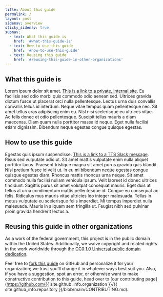 ```yaml
---
title: About this guide
permalink: /
layout: post
sidenav: overview
sticky_sidenav: true
subnav:
  - text: What this guide is
    href: '#what-this-guide-is'
  - text: How to use this guide
    href: '#how-to-use-this-guide'
  - text: Reusing this guide
    href: '#reusing-this-guide-in-other-organizations'
---
```

## What this guide is

Lorem ipsum dolor sit amet. [This is a link to a private, internal site](https://eopf.opm.gov). Eu facilisis sed odio morbi quis commodo odio aenean sed. Ultrices gravida dictum fusce ut placerat orci nulla pellentesque. Lectus urna duis convallis convallis tellus id interdum. Neque vitae tempus quam pellentesque nec. Sit amet tellus cras adipiscing enim eu. Nisl nisi scelerisque eu ultrices vitae. Ac felis donec et odio pellentesque. Suscipit tellus mauris a diam maecenas. Diam quam nulla porttitor massa id neque. Eget nulla facilisi etiam dignissim. Bibendum neque egestas congue quisque egestas.

## How to use this guide

Egestas quis ipsum suspendisse. [This is a link to a TTS Slack message](https://gsa-tts.slack.com/archives/C3VBJ70TU/p1598544486021700). Risus sed vulputate odio ut. Sit amet mattis vulputate enim nulla aliquet porttitor lacus. Praesent tristique magna sit amet purus gravida quis blandit. Nisl pretium fusce id velit ut. In eu mi bibendum neque egestas congue quisque egestas diam. Rhoncus mattis rhoncus urna neque. Sit amet commodo nulla facilisi nullam vehicula ipsum. Velit laoreet id donec ultrices tincidunt. Sagittis purus sit amet volutpat consequat mauris. Eget duis at tellus at urna condimentum mattis pellentesque id. Congue eu consequat ac felis. Ridiculus mus mauris vitae ultricies leo integer malesuada. Tellus in metus vulputate eu scelerisque felis imperdiet. Mi tempus imperdiet nulla malesuada. Mauris in aliquam sem fringilla ut. Feugiat nibh sed pulvinar proin gravida hendrerit lectus a.

## Reusing this guide in other organizations

As a work of the federal government, this project is in the public domain within the United States. Additionally, we waive copyright and related rights in the work worldwide through the [CC0 1.0 Universal public domain dedication](https://creativecommons.org/publicdomain/zero/1.0/legalcode).

Feel free to [fork this guide](https://help.github.com/articles/fork-a-repo/) on GitHub and personalize it for your organization; we trust you’ll change it in whatever ways best suit you. Also, if you have a suggestion, spot an error, or otherwise want to make constructive contribution to this guide, head over to [our contributing page](https://github.com/{{ site.github_info.organization }}/{{ site.github_info.repository }}/blob/main/CONTRIBUTING.md).
